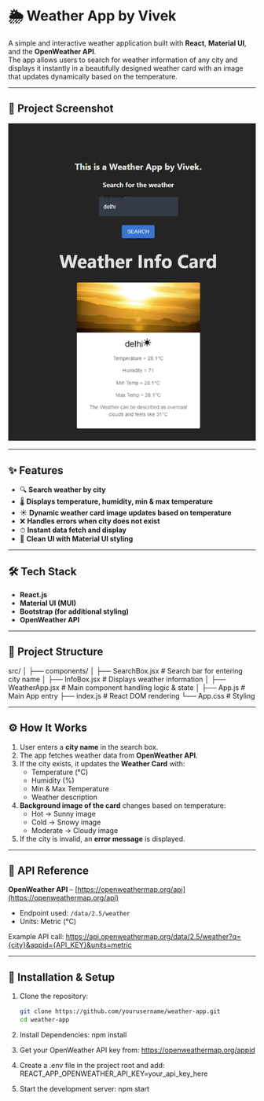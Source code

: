 # 🌦 Weather App by Vivek

A simple and interactive weather application built with **React**, **Material UI**, and the **OpenWeather API**.  
The app allows users to search for weather information of any city and displays it instantly in a beautifully designed weather card with an image that updates dynamically based on the temperature.

---

## 📸 Project Screenshot
![Weather App Screenshot](src/assets/weather-app.png)

---

## ✨ Features
- 🔍 **Search weather by city**  
- 🌡 **Displays temperature, humidity, min & max temperature**  
- ☀ **Dynamic weather card image updates based on temperature**  
- ❌ **Handles errors when city does not exist**  
- ⏱ **Instant data fetch and display**  
- 🎨 **Clean UI with Material UI styling**  

---

## 🛠 Tech Stack
- **React.js**
- **Material UI (MUI)**
- **Bootstrap (for additional styling)**
- **OpenWeather API**

---

## 📂 Project Structure
src/
│
├── components/
│ ├── SearchBox.jsx # Search bar for entering city name
│ ├── InfoBox.jsx # Displays weather information
│ ├── WeatherApp.jsx # Main component handling logic & state
│
├── App.js # Main App entry
├── index.js # React DOM rendering
└── App.css # Styling


---

## ⚙️ How It Works
1. User enters a **city name** in the search box.
2. The app fetches weather data from **OpenWeather API**.
3. If the city exists, it updates the **Weather Card** with:
   - Temperature (°C)
   - Humidity (%)
   - Min & Max Temperature
   - Weather description
4. **Background image of the card** changes based on temperature:
   - Hot → Sunny image
   - Cold → Snowy image
   - Moderate → Cloudy image
5. If the city is invalid, an **error message** is displayed.

---

## 🔑 API Reference
**OpenWeather API** – [https://openweathermap.org/api](https://openweathermap.org/api)  
- Endpoint used: `/data/2.5/weather`
- Units: Metric (°C)

Example API call:
https://api.openweathermap.org/data/2.5/weather?q={city}&appid={API_KEY}&units=metric


---

## 🚀 Installation & Setup
1. Clone the repository:
   ```bash
   git clone https://github.com/yourusername/weather-app.git
   cd weather-app

2. Install Dependencies:
    npm install

3. Get your OpenWeather API key from:
    https://openweathermap.org/appid

4.  Create a .env file in the project root and add:
    REACT_APP_OPENWEATHER_API_KEY=your_api_key_here

5. Start the development server:
    npm start

